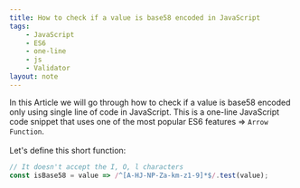```yaml
---
title: How to check if a value is base58 encoded in JavaScript
tags:
    - JavaScript
    - ES6
    - one-line
    - js
    - Validator
layout: note
---
```




In this Article we will go through how to check if a value is base58 encoded only using single line of code in JavaScript.
This is a one-line JavaScript code snippet that uses one of the most popular ES6 features => `Arrow Function`.
<br/>
<br/>
Let's define this short function:

```js {.wrap}
// It doesn't accept the I, O, l characters 
const isBase58 = value => /^[A-HJ-NP-Za-km-z1-9]*$/.test(value);
```